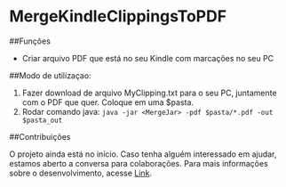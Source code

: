 # MergeKindleClippingsToPDF

##Funções

* Criar arquivo PDF que está no seu Kindle com marcações no seu PC

##Modo de utilizaçao:

1. Fazer download de arquivo MyClipping.txt para o seu PC, juntamente com o PDF que quer. Coloque em uma $pasta.
2. Rodar comando java:
`java -jar <MergeJar> -pdf $pasta/*.pdf -out $pasta_out`

##Contribuições

O projeto ainda está no início. Caso tenha alguém interessado em ajudar, estamos aberto a conversa para colaborações. Para mais informações sobre o desenvolvimento, acesse [Link](https://github.com/alexferreiradev/MergeKindleClippingsToPDF/blob/master/Documentation.md).
